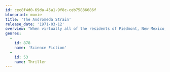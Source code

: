 ```yaml
---
id: cec8f4d0-69da-45a1-9f8c-ceb75836686f
blueprint: movie
title: 'The Andromeda Strain'
release_date: '1971-03-12'
overview: "When virtually all of the residents of Piedmont, New Mexico, are found dead after the return to Earth of a space satellite, the head of the US Air Force's Project Scoop declares an emergency. A group of eminent scientists led by Dr. Jeremy Stone scramble to a secure laboratory and try to first isolate the life form while determining why two people from Piedmont - an old alcoholic and a six-month-old baby - survived. The scientists methodically study the alien life form unaware that it has already mutated and presents a far greater danger in the lab, which is equipped with a nuclear self-destruct device designed to prevent the escape of dangerous biological agents.."
genres:
  -
    id: 878
    name: 'Science Fiction'
  -
    id: 53
    name: Thriller
---
```

